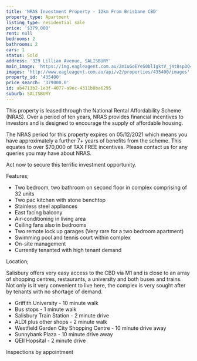 ```yaml
---
title: 'NRAS Investment Property - 12km From Brisbane CBD'
property_type: Apartment
listing_type: residential_sale
price: '$379,000'
rent: null
bedrooms: 2
bathrooms: 2
cars: 1
status: Sold
address: '329 Lillian Avenue, SALISBURY'
main_image: 'https://img.eagleagent.com.au/2miuGoEYeS0blIgktV_j4t8sp3Q=/1280x854/smart/https://s3-us-west-2.amazonaws.com/eagleagent-orig/images/6824161/116047027-image-M.jpg'
images: 'http://www.eagleagent.com.au/api/v2/properties/435400/images'
property_id: '435400'
price_search: '379000.0'
id: ab4713b2-1e3f-4077-a9ec-4311b8ba6295
suburb: SALISBURY
---
```

This property is leased through the National Rental Affordability Scheme (NRAS). Over a period of ten years, NRAS provides financial incentives to investors and is designed to encourage the supply of affordable housing.

The NRAS period for this property expires on 05/12/2021 which means you have approximately a further 7+ years of benefits from the scheme. This equates to over $70,000 of TAX FREE incentives. Please contact us for any queries you may have about NRAS.

Act now to secure this terrific investment opportunity.

Features;

* Two bedroom, two bathroom on second floor in complex comprising of 32 units
* Two pac kitchen with stone benchtop
* Stainless steel appliances
* East facing balcony
* Air-conditioning in living area
* Ceiling fans also in bedrooms
* Two remote lock up garages (Very rare for a two bedroom apartment)
* Swimming pool and tennis court within complex
* On-site management
* Currently tenanted with high tenant demand

Location;

Salisbury offers very easy access to the CBD via M1 and is close to an array of shopping centres, restaurants, a university and both buses and trains. Not only is it very convenient to live here, the complex is very sought after by tenants with no shortage of demand.

* Griffith University - 10 minute walk
* Bus stops - 1 minute walk
* Salisbury Train Station - 2 minute drive
* ALDI plus other shops - 2 minute walk
* Westfield Garden City Shopping Centre - 10 minute drive away
* Sunnybank Plaza - 10 minute drive away
* QEII Hopsital - 2 minute drive

Inspections by appointment
